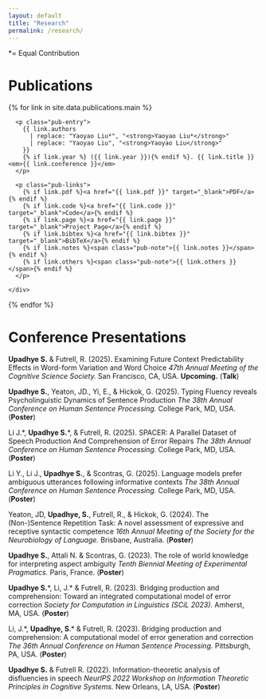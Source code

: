 ```yaml
---
layout: default
title: "Research"
permalink: /research/
---
```


*= Equal Contribution

<h1 class="pub-header">Publications</h1>

<div class="pub-list">
  {% for link in site.data.publications.main %}
    <div class="pub-item">

      <p class="pub-entry">
        {{ link.authors 
          | replace: "Yaoyao Liu*", "<strong>Yaoyao Liu*</strong>" 
          | replace: "Yaoyao Liu", "<strong>Yaoyao Liu</strong>" 
        }}
        {% if link.year %} ({{ link.year }}){% endif %}. {{ link.title }} <em>{{ link.conference }}</em>
      </p>

      <p class="pub-links">
        {% if link.pdf %}<a href="{{ link.pdf }}" target="_blank">PDF</a>{% endif %}
        {% if link.code %}<a href="{{ link.code }}" target="_blank">Code</a>{% endif %}
        {% if link.page %}<a href="{{ link.page }}" target="_blank">Project Page</a>{% endif %}
        {% if link.bibtex %}<a href="{{ link.bibtex }}" target="_blank">BibTeX</a>{% endif %}
        {% if link.notes %}<span class="pub-note">{{ link.notes }}</span>{% endif %}
        {% if link.others %}<span class="pub-note">{{ link.others }}</span>{% endif %}
      </p>

    </div>
  {% endfor %}
</div>

<h1 class="pub-header"> Conference Presentations</h1>

<div class="presentation-entry">

<p><strong>Upadhye S.</strong> & Futrell, R. (2025). Examining Future Context Predictability Effects in Word-form Variation and Word Choice <em>47th Annual Meeting of the Cognitive Science Society.</em> San Francisco, CA, USA. <strong>Upcoming.</strong> (<strong>Talk</strong>)</p>

<p><strong>Upadhye S.</strong>, Yeaton, JD., Yi, E., & Hickok, G. (2025). Typing Fluency reveals Psycholinguistic Dynamics of Sentence Production <em>The 38th Annual Conference on Human Sentence Processing.</em> College Park, MD, USA. (<strong>Poster</strong>)</p>

<p>Li J.*, <strong>Upadhye S.</strong>*, & Futrell, R. (2025). SPACER: A Parallel Dataset of Speech Production And Comprehension of Error Repairs <em>The 38th Annual Conference on Human Sentence Processing.</em> College Park, MD, USA. (<strong>Poster</strong>)</p>

<p>Li Y., Li J., <strong>Upadhye S.</strong>, & Scontras, G. (2025). Language models prefer ambiguous utterances following informative contexts <em>The 38th Annual Conference on Human Sentence Processing.</em> College Park, MD, USA. (<strong>Poster</strong>)</p>

<p>Yeaton, JD, <strong>Upadhye, S.</strong>, Futrell, R., & Hickok, G. (2024). The (Non-)Sentence Repetition Task: A novel assessment of expressive and receptive syntactic competence <em>16th Annual Meeting of the Society for the Neurobiology of Language.</em> Brisbane, Australia. (<strong>Poster</strong>)</p>

<p><strong>Upadhye S.</strong>, Attali N. & Scontras, G. (2023). The role of world knowledge for interpreting aspect ambiguity <em>Tenth Biennial Meeting of Experimental Pragmatics.</em> Paris, France. (<strong>Poster</strong>)</p>

<p><strong>Upadhye S.</strong>*, Li, J.* & Futrell, R. (2023). Bridging production and comprehension: Toward an integrated computational model of error correction <em>Society for Computation in Linguistics (SCiL 2023).</em> Amherst, MA, USA. (<strong>Poster</strong>)</p>

<p>Li, J.*, <strong>Upadhye, S</strong>.* & Futrell, R. (2023). Bridging production and comprehension: A computational model of error generation and correction <em>The 36th Annual Conference on Human Sentence Processing.</em> Pittsburgh, PA, USA. (<strong>Poster</strong>)</p>

<p><strong>Upadhye S.</strong> & Futrell R. (2022). Information-theoretic analysis of disfluencies in speech <em>NeurIPS 2022 Workshop on Information Theoretic Principles in Cognitive Systems.</em> New Orleans, LA, USA. (<strong>Poster</strong>)</p>
</div>


